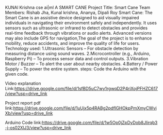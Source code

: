 KUNAl Krishna cse ai|ml A
SMART CANE
Project Title: Smart Cane 
Team Members: Rishab Jha, Kunal krishna, Ananya, Dipali Roy
Smart Cane: The Smart Cane is an assistive device designed to aid visually impaired individuals in navigating their environment safely and independently. It uses sensors such as ultrasonic or infrared to detect obstacles and provides real-time feedback through vibrations or audio alerts. Advanced versions may also include GPS for navigation,The goal of the project is to enhance mobility, reduce accidents, and improve the quality of life for users.
Technology used: 
1.Ultrasonic Sensors – For obstacle detection by measuring distance using sound waves.
2.Microcontroller (e.g., Arduino, Raspberry Pi) – To process sensor data and control outputs.
3.Vibration Motor / Buzzer – To alert the user about nearby obstacles.
4.Battery / Power Supply – To power the entire system.
steps: Code the Arduino with the given code.   

   Video explanation Link:https://drive.google.com/file/d/1sfBD5uC7wy1rgwqD2P4riXojPFHZC617/view?usp=drive_link 
   
   Project report pdf link:https://drive.google.com/file/d/1uUjx5p4RABg2pdfIGHOkpPmXmyCWviXb/view?usp=drive_link
   
  Arduino Code link:https://drive.google.com/file/d/1w5Op0jZpDyDob8JIirqb3-j-os02XlJ3/view?usp=drive_link
